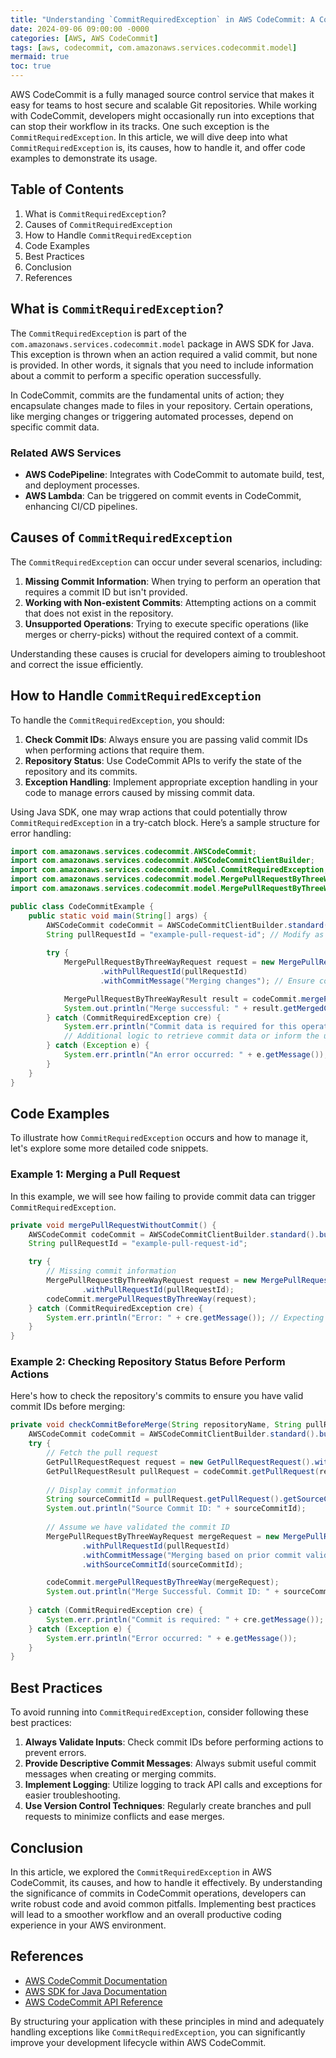 ```yaml
---
title: "Understanding `CommitRequiredException` in AWS CodeCommit: A Comprehensive Guide"
date: 2024-09-06 09:00:00 -0000
categories: [AWS, AWS CodeCommit]
tags: [aws, codecommit, com.amazonaws.services.codecommit.model]
mermaid: true
toc: true
---
```



AWS CodeCommit is a fully managed source control service that makes it easy for teams to host secure and scalable Git repositories. While working with CodeCommit, developers might occasionally run into exceptions that can stop their workflow in its tracks. One such exception is the `CommitRequiredException`. In this article, we will dive deep into what `CommitRequiredException` is, its causes, how to handle it, and offer code examples to demonstrate its usage.

## Table of Contents

1. What is `CommitRequiredException`?
2. Causes of `CommitRequiredException`
3. How to Handle `CommitRequiredException`
4. Code Examples
5. Best Practices
6. Conclusion
7. References

## What is `CommitRequiredException`?

The `CommitRequiredException` is part of the `com.amazonaws.services.codecommit.model` package in AWS SDK for Java. This exception is thrown when an action required a valid commit, but none is provided. In other words, it signals that you need to include information about a commit to perform a specific operation successfully.

In CodeCommit, commits are the fundamental units of action; they encapsulate changes made to files in your repository. Certain operations, like merging changes or triggering automated processes, depend on specific commit data.

### Related AWS Services

- **AWS CodePipeline**: Integrates with CodeCommit to automate build, test, and deployment processes.
- **AWS Lambda**: Can be triggered on commit events in CodeCommit, enhancing CI/CD pipelines.

## Causes of `CommitRequiredException`

The `CommitRequiredException` can occur under several scenarios, including:

1. **Missing Commit Information**: When trying to perform an operation that requires a commit ID but isn't provided.
2. **Working with Non-existent Commits**: Attempting actions on a commit that does not exist in the repository.
3. **Unsupported Operations**: Trying to execute specific operations (like merges or cherry-picks) without the required context of a commit.

Understanding these causes is crucial for developers aiming to troubleshoot and correct the issue efficiently.

## How to Handle `CommitRequiredException`

To handle the `CommitRequiredException`, you should:

1. **Check Commit IDs**: Always ensure you are passing valid commit IDs when performing actions that require them.
2. **Repository Status**: Use CodeCommit APIs to verify the state of the repository and its commits.
3. **Exception Handling**: Implement appropriate exception handling in your code to manage errors caused by missing commit data.

Using Java SDK, one may wrap actions that could potentially throw `CommitRequiredException` in a try-catch block. Here’s a sample structure for error handling:

```java
import com.amazonaws.services.codecommit.AWSCodeCommit;
import com.amazonaws.services.codecommit.AWSCodeCommitClientBuilder;
import com.amazonaws.services.codecommit.model.CommitRequiredException;
import com.amazonaws.services.codecommit.model.MergePullRequestByThreeWayRequest;
import com.amazonaws.services.codecommit.model.MergePullRequestByThreeWayResult;

public class CodeCommitExample {
    public static void main(String[] args) {
        AWSCodeCommit codeCommit = AWSCodeCommitClientBuilder.standard().build();
        String pullRequestId = "example-pull-request-id"; // Modify as needed
        
        try {
            MergePullRequestByThreeWayRequest request = new MergePullRequestByThreeWayRequest()
                    .withPullRequestId(pullRequestId)
                    .withCommitMessage("Merging changes"); // Ensure commit info is present

            MergePullRequestByThreeWayResult result = codeCommit.mergePullRequestByThreeWay(request);
            System.out.println("Merge successful: " + result.getMergedCommitId());
        } catch (CommitRequiredException cre) {
            System.err.println("Commit data is required for this operation: " + cre.getMessage());
            // Additional logic to retrieve commit data or inform the user
        } catch (Exception e) {
            System.err.println("An error occurred: " + e.getMessage());
        }
    }
}
```

## Code Examples

To illustrate how `CommitRequiredException` occurs and how to manage it, let's explore some more detailed code snippets.

### Example 1: Merging a Pull Request

In this example, we will see how failing to provide commit data can trigger `CommitRequiredException`.

```java
private void mergePullRequestWithoutCommit() {
    AWSCodeCommit codeCommit = AWSCodeCommitClientBuilder.standard().build();
    String pullRequestId = "example-pull-request-id";

    try {
        // Missing commit information
        MergePullRequestByThreeWayRequest request = new MergePullRequestByThreeWayRequest()
                .withPullRequestId(pullRequestId);
        codeCommit.mergePullRequestByThreeWay(request);
    } catch (CommitRequiredException cre) {
        System.err.println("Error: " + cre.getMessage()); // Expecting a commit required error
    }
}
```

### Example 2: Checking Repository Status Before Perform Actions

Here's how to check the repository's commits to ensure you have valid commit IDs before merging:

```java
private void checkCommitBeforeMerge(String repositoryName, String pullRequestId) {
    AWSCodeCommit codeCommit = AWSCodeCommitClientBuilder.standard().build();
    try {
        // Fetch the pull request
        GetPullRequestRequest request = new GetPullRequestRequest().withPullRequestId(pullRequestId);
        GetPullRequestResult pullRequest = codeCommit.getPullRequest(request);
        
        // Display commit information
        String sourceCommitId = pullRequest.getPullRequest().getSourceCommit();
        System.out.println("Source Commit ID: " + sourceCommitId);
        
        // Assume we have validated the commit ID
        MergePullRequestByThreeWayRequest mergeRequest = new MergePullRequestByThreeWayRequest()
                .withPullRequestId(pullRequestId)
                .withCommitMessage("Merging based on prior commit validation")
                .withSourceCommitId(sourceCommitId);

        codeCommit.mergePullRequestByThreeWay(mergeRequest);
        System.out.println("Merge Successful. Commit ID: " + sourceCommitId);
        
    } catch (CommitRequiredException cre) {
        System.err.println("Commit is required: " + cre.getMessage());
    } catch (Exception e) {
        System.err.println("Error occurred: " + e.getMessage());
    }
}
```

## Best Practices

To avoid running into `CommitRequiredException`, consider following these best practices:

1. **Always Validate Inputs**: Check commit IDs before performing actions to prevent errors.
2. **Provide Descriptive Commit Messages**: Always submit useful commit messages when creating or merging commits.
3. **Implement Logging**: Utilize logging to track API calls and exceptions for easier troubleshooting.
4. **Use Version Control Techniques**: Regularly create branches and pull requests to minimize conflicts and ease merges.

## Conclusion

In this article, we explored the `CommitRequiredException` in AWS CodeCommit, its causes, and how to handle it effectively. By understanding the significance of commits in CodeCommit operations, developers can write robust code and avoid common pitfalls. Implementing best practices will lead to a smoother workflow and an overall productive coding experience in your AWS environment.

## References

- [AWS CodeCommit Documentation](https://docs.aws.amazon.com/codecommit/latest/userguide/welcome.html)
- [AWS SDK for Java Documentation](https://docs.aws.amazon.com/sdk-for-java/latest/developer-guide/home.html)
- [AWS CodeCommit API Reference](https://docs.aws.amazon.com/codecommit/latest/APIReference/Welcome.html)

By structuring your application with these principles in mind and adequately handling exceptions like `CommitRequiredException`, you can significantly improve your development lifecycle within AWS CodeCommit.